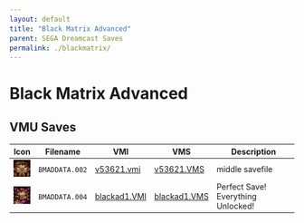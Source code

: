 ```yaml
---
layout: default
title: "Black Matrix Advanced"
parent: SEGA Dreamcast Saves
permalink: ./blackmatrix/
---
```

# Black Matrix Advanced

## VMU Saves

| Icon | Filename | VMI | VMS | Description |
|------|----------|-----|-----|-------------|
| ![Black Matrix Advanced](../icons/BMADDATA.002.GIF) | `BMADDATA.002` | [v53621.vmi](v53621.vmi) | [v53621.VMS](v53621.VMS) | middle savefile  |
| ![Black Matrix Advanced](../icons/BMADDATA.004.GIF) | `BMADDATA.004` | [blackad1.VMI](blackad1.VMI) | [blackad1.VMS](blackad1.VMS) | Perfect Save! Everything Unlocked! |
